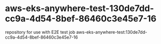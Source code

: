 # aws-eks-anywhere-test-130de7dd-cc9a-4d54-8bef-86460c3e45e7-16
repository for use with E2E test job aws-eks-anywhere-test:130de7dd-cc9a-4d54-8bef-86460c3e45e7-16

